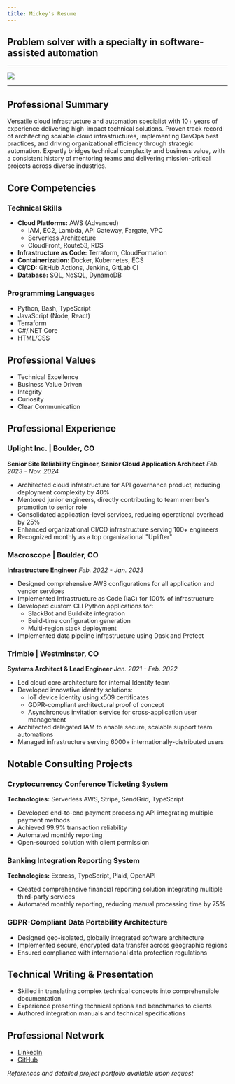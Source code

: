 ```yaml
---
title: Mickey's Resume
---
```


## Problem solver with a specialty in software-assisted automation

---

<img src="/img/me_pic.png" style="max-width: 150px; margin: 0 auto;" />

---

## Professional Summary

Versatile cloud infrastructure and automation specialist with 10+ years of experience delivering high-impact technical solutions. Proven track record of architecting scalable cloud infrastructures, implementing DevOps best practices, and driving organizational efficiency through strategic automation. Expertly bridges technical complexity and business value, with a consistent history of mentoring teams and delivering mission-critical projects across diverse industries.

## Core Competencies

### Technical Skills
- **Cloud Platforms:** AWS (Advanced)
  - IAM, EC2, Lambda, API Gateway, Fargate, VPC
  - Serverless Architecture
  - CloudFront, Route53, RDS
- **Infrastructure as Code:** Terraform, CloudFormation
- **Containerization:** Docker, Kubernetes, ECS
- **CI/CD:** GitHub Actions, Jenkins, GitLab CI
- **Database:** SQL, NoSQL, DynamoDB

### Programming Languages
- Python, Bash, TypeScript
- JavaScript (Node, React)
- Terraform
- C#/.NET Core
- HTML/CSS

## Professional Values
- Technical Excellence
- Business Value Driven
- Integrity
- Curiosity
- Clear Communication

## Professional Experience

### Uplight Inc. | Boulder, CO
**Senior Site Reliability Engineer, Senior Cloud Application Architect**
*Feb. 2023 - Nov. 2024*

- Architected cloud infrastructure for API governance product, reducing deployment complexity by 40%
- Mentored junior engineers, directly contributing to team member's promotion to senior role
- Consolidated application-level services, reducing operational overhead by 25%
- Enhanced organizational CI/CD infrastructure serving 100+ engineers
- Recognized monthly as a top organizational "Uplifter"

### Macroscope | Boulder, CO
**Infrastructure Engineer**
*Feb. 2022 - Jan. 2023*

- Designed comprehensive AWS configurations for all application and vendor services
- Implemented Infrastructure as Code (IaC) for 100% of infrastructure
- Developed custom CLI Python applications for:
  - SlackBot and Buildkite integration
  - Build-time configuration generation
  - Multi-region stack deployment
- Implemented data pipeline infrastructure using Dask and Prefect

### Trimble | Westminster, CO
**Systems Architect & Lead Engineer**
*Jan. 2021 - Feb. 2022*

- Led cloud core architecture for internal Identity team
- Developed innovative identity solutions:
  - IoT device identity using x509 certificates
  - GDPR-compliant architectural proof of concept
  - Asynchronous invitation service for cross-application user management
- Architected delegated IAM to enable secure, scalable support team automations
- Managed infrastructure serving 6000+ internationally-distributed users

## Notable Consulting Projects

### Cryptocurrency Conference Ticketing System
**Technologies:** Serverless AWS, Stripe, SendGrid, TypeScript
- Developed end-to-end payment processing API integrating multiple payment methods
- Achieved 99.9% transaction reliability
- Automated monthly reporting
- Open-sourced solution with client permission

### Banking Integration Reporting System
**Technologies:** Express, TypeScript, Plaid, OpenAPI
- Created comprehensive financial reporting solution integrating multiple third-party services
- Automated monthly reporting, reducing manual processing time by 75%

### GDPR-Compliant Data Portability Architecture
- Designed geo-isolated, globally integrated software architecture
- Implemented secure, encrypted data transfer across geographic regions
- Ensured compliance with international data protection regulations

## Technical Writing & Presentation

- Skilled in translating complex technical concepts into comprehensible documentation
- Experience presenting technical options and benchmarks to clients
- Authored integration manuals and technical specifications

## Professional Network
- [LinkedIn](https://www.linkedin.com/in/kylemickey/)
- [GitHub](https://github.com/BadAsstronaut/)

*References and detailed project portfolio available upon request*
